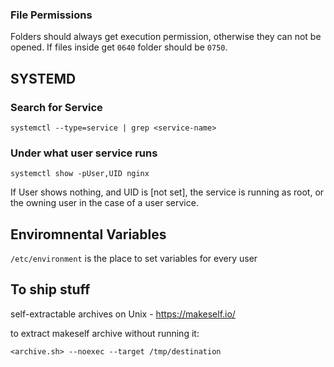### File Permissions 

Folders should always get execution permission, otherwise they can not be opened. If files inside get `0640` folder should be `0750`.

## SYSTEMD



### Search for Service
```
systemctl --type=service | grep <service-name>
```

### Under what user service runs
```
systemctl show -pUser,UID nginx
```
If User shows nothing, and UID is [not set], the service is running as root, or the owning user in the case of a user service.

## Enviromnental Variables

`/etc/environment` is the place to set variables for every user

## To ship stuff
self-extractable archives on Unix - https://makeself.io/

to extract makeself archive without running it:
```
<archive.sh> --noexec --target /tmp/destination
```
